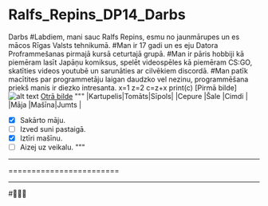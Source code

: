 # Ralfs_Repins_DP14_Darbs
Darbs
#Labdiem, mani sauc Ralfs Repins, esmu no jaunmārupes un es mācos Rīgas Valsts tehnikumā.
#Man ir 17 gadi un es eju Datora Proframmešanas pirmajā kursā ceturtajā grupā.
#Man ir pāris hobbiji kā piemēram lasīt Japāņu komiksus, spelēt videospēles kā piemēram CS:GO, skatīties videos youtubē un sarunāties ar cilvēkiem discordā.
#Man patīk macītites par programmetāju laigan daudzko vel nezinu, programmēšana priekš manis ir diezko intresanta.
x=1
z=2
c=z+x
print(c)
[Pirmā bilde]  ![alt text](BoBa.jpg)
[Otrā bilde](https://www.google.com/search?q=jgy&tbm=isch&ved=2ahUKEwiU3qWB9sruAhWN-yoKHf7ODXoQ2-cCegQIABAA&oq=jgy&gs_lcp=CgNpbWcQAzICCAAyAggAMgIIADICCAAyAggAMgIIADICCAAyAggAMgIIADICCAA6BAgjECdQ9LoBWJ27AWCovwFoAHAAeACAAZQBiAGBA5IBAzAuM5gBAKABAaoBC2d3cy13aXotaW1nwAEB&sclient=img&ei=-R8ZYNT9MI33qwH-nbfQBw&bih=876&biw=1600#imgrc=tEBt1UiAan76aM)
"""
|Kartupelis|Tomāts|Sīpols|
|Cepure    |Šale  |Cimdi |
|Māja      |Mašīna|Jumts |
- [x] Sakārto māju.
- [ ] Izved suni pastaigā.
- [X] Iztīri mašīnu.
- [ ] Aizej uz veikalu.
"""
------------------------
========================
________________________
#🦾🤖👾
